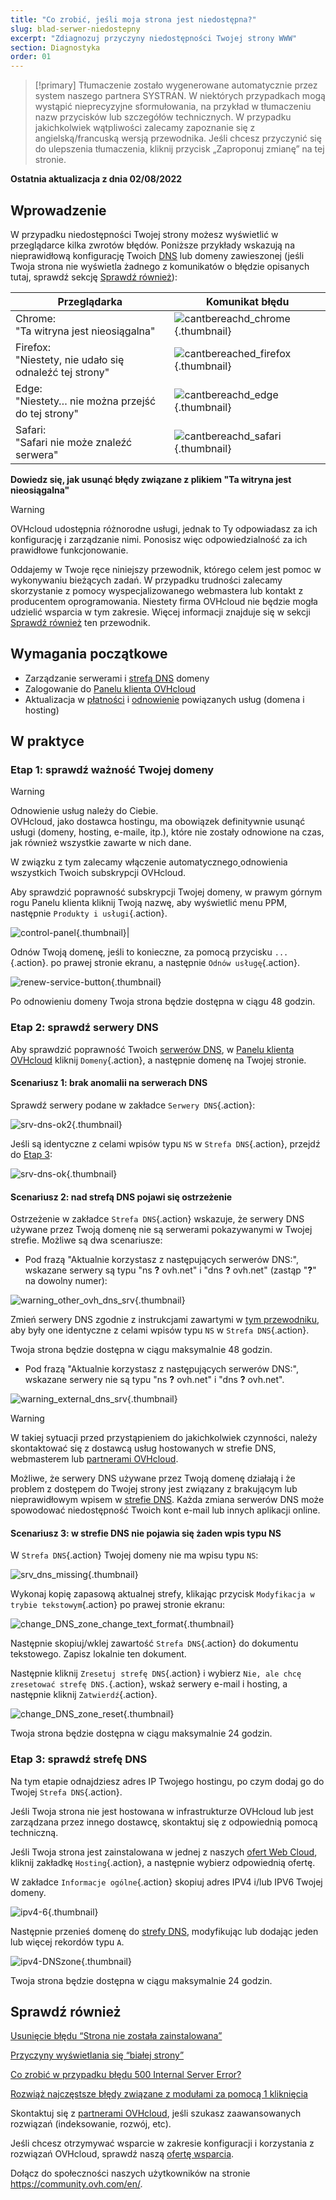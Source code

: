 ```yaml
---
title: "Co zrobić, jeśli moja strona jest niedostępna?"
slug: blad-serwer-niedostepny
excerpt: "Zdiagnozuj przyczyny niedostępności Twojej strony WWW"
section: Diagnostyka
order: 01
---
```


> [!primary]
> Tłumaczenie zostało wygenerowane automatycznie przez system naszego partnera SYSTRAN. W niektórych przypadkach mogą wystąpić nieprecyzyjne sformułowania, na przykład w tłumaczeniu nazw przycisków lub szczegółów technicznych. W przypadku jakichkolwiek wątpliwości zalecamy zapoznanie się z angielską/francuską wersją przewodnika. Jeśli chcesz przyczynić się do ulepszenia tłumaczenia, kliknij przycisk „Zaproponuj zmianę” na tej stronie.
>

**Ostatnia aktualizacja z dnia 02/08/2022**

## Wprowadzenie 

W przypadku niedostępności Twojej strony możesz wyświetlić w przeglądarce kilka zwrotów błędów. Poniższe przykłady wskazują na nieprawidłową konfigurację Twoich [DNS](../../domains/hosting_www_informacje_na_temat_serwerow_dns/#zrozumienie-pojecia-dns) lub domeny zawieszonej (jeśli Twoja strona nie wyświetla żadnego z komunikatów o błędzie opisanych tutaj, sprawdź sekcję [Sprawdź również](#gofurther)):

|Przeglądarka|Komunikat błędu|
|-|---|
|Chrome:<br>"Ta witryna jest nieosiągalna"|![cantbereachd_chrome](images/cantbereached_chrome.png){.thumbnail}|
|Firefox:<br>"Niestety, nie udało się odnaleźć tej strony"|![cantbereached_firefox](images/cantbereached_firefox.png){.thumbnail}|
|Edge:<br>"Niestety… nie można przejść do tej strony"|![cantbereachd_edge](images/cantbereached_edge.png){.thumbnail}|
|Safari:<br>"Safari nie może znaleźć serwera"|![cantbereachd_safari](images/cantbereached_safari.png){.thumbnail}|

**Dowiedz się, jak usunąć błędy związane z plikiem "Ta witryna jest nieosiągalna"**

> [!warning]
>
> OVHcloud udostępnia różnorodne usługi, jednak to Ty odpowiadasz za ich konfigurację i zarządzanie nimi. Ponosisz więc odpowiedzialność za ich prawidłowe funkcjonowanie.
>
> Oddajemy w Twoje ręce niniejszy przewodnik, którego celem jest pomoc w wykonywaniu bieżących zadań. W przypadku trudności zalecamy skorzystanie z pomocy wyspecjalizowanego webmastera lub kontakt z producentem oprogramowania. Niestety firma OVHcloud nie będzie mogła udzielić wsparcia w tym zakresie. Więcej informacji znajduje się w sekcji [Sprawdź również](#gofurther) ten przewodnik.
>

## Wymagania początkowe

- Zarządzanie serwerami i [strefą DNS](../../domains/hosting_www_jak_edytowac_strefe_dns/#zrozumienie-pojecia-dns) domeny
- Zalogowanie do [Panelu klienta OVHcloud](https://www.ovh.com/auth/?action=gotomanager&from=https://www.ovh.pl/&ovhSubsidiary=pl)
- Aktualizacja w [płatności](https://docs.ovh.com/pl/billing/zarzadzanie-fakturami-ovhcloud/#pay-bills) i [odnowienie](https://docs.ovh.com/pl/billing/przewodnik_dotyczacy_opcji_automatycznego_odnawiania_uslug_w_ovh/#renewal-management) powiązanych usług (domena i hosting)

## W praktyce

### Etap 1: sprawdź ważność Twojej domeny

> [!warning]
>
> Odnowienie usług należy do Ciebie.<br>
> OVHcloud, jako dostawca hostingu, ma obowiązek definitywnie usunąć usługi (domeny, hosting, e-maile, itp.), które nie zostały odnowione na czas, jak również wszystkie zawarte w nich dane.
>
> W związku z tym zalecamy włączenie automatycznego[ ](../../billing/przewodnik_dotyczacy_opcji_automatycznego_odnawiania_uslug_w_ovh/#w-praktyce) odnowienia wszystkich Twoich subskrypcji OVHcloud.
>

Aby sprawdzić poprawność subskrypcji Twojej domeny, w prawym górnym rogu Panelu klienta kliknij Twoją nazwę, aby wyświetlić menu PPM, następnie `Produkty i usługi`{.action}.

![control-panel](images/control-panel.png){.thumbnail}|

Odnów Twoją domenę, jeśli to konieczne, za pomocą przycisku `...`{.action}. po prawej stronie ekranu, a następnie `Odnów usługę`{.action}.

![renew-service-button](images/renew-service-button.png){.thumbnail}

Po odnowieniu domeny Twoja strona będzie dostępna w ciągu 48 godzin.

### Etap 2: sprawdź serwery DNS

Aby sprawdzić poprawność Twoich [serwerów DNS](../../domains/hosting_www_informacje_na_temat_serwerow_dns/), w [Panelu klienta OVHcloud](https://www.ovh.com/auth/?action=gotomanager&from=https://www.ovh.pl/&ovhSubsidiary=pl) kliknij `Domeny`{.action}, a następnie domenę na Twojej stronie.

#### Scenariusz 1: brak anomalii na serwerach DNS

Sprawdź serwery podane w zakładce `Serwery DNS`{.action}:

![srv-dns-ok2](images/srv-dns-ok2.png){.thumbnail}

Jeśli są identyczne z celami wpisów typu `NS` w `Strefa DNS`{.action}, przejdź do [Etap 3](#step3):

![srv-dns-ok](images/srv-dns-ok.png){.thumbnail}

#### Scenariusz 2: nad strefą DNS pojawi się ostrzeżenie

Ostrzeżenie w zakładce `Strefa DNS`{.action} wskazuje, że serwery DNS używane przez Twoją domenę nie są serwerami pokazywanymi w Twojej strefie. Możliwe są dwa scenariusze:

- Pod frazą "Aktualnie korzystasz z następujących serwerów DNS:", wskazane serwery są typu "ns **?** ovh.net" i "dns **?** ovh.net" (zastąp "**?**" na dowolny numer):

![warning_other_ovh_dns_srv](images/warning_other_ovh_dns_srv.png){.thumbnail}

Zmień serwery DNS zgodnie z instrukcjami zawartymi w [tym przewodniku](../../domains/hosting_www_informacje_na_temat_serwerow_dns/#zmien-serwery-dns), aby były one identyczne z celami wpisów typu `NS` w `Strefa DNS`{.action}.

Twoja strona będzie dostępna w ciągu maksymalnie 48 godzin.

- Pod frazą "Aktualnie korzystasz z następujących serwerów DNS:", wskazane serwery nie są typu "ns **?** ovh.net" i "dns **?** ovh.net".

![warning_external_dns_srv](images/warning_external_dns_srv.png){.thumbnail}

> [!warning]
>
> W takiej sytuacji przed przystąpieniem do jakichkolwiek czynności, należy skontaktować się z dostawcą usług hostowanych w strefie DNS, webmasterem lub [partnerami OVHcloud](https://partner.ovhcloud.com/pl/directory/).
>
> Możliwe, że serwery DNS używane przez Twoją domenę działają i że problem z dostępem do Twojej strony jest związany z brakującym lub nieprawidłowym wpisem w [strefie DNS](../../domains/hosting_www_jak_edytowac_strefe_dns/#zrozumienie-pojecia-dns). Każda zmiana serwerów DNS może spowodować niedostępność Twoich kont e-mail lub innych aplikacji online.
>

#### Scenariusz 3: w strefie DNS nie pojawia się żaden wpis typu NS

W `Strefa DNS`{.action} Twojej domeny nie ma wpisu typu `NS`:

![srv_dns_missing](images/srv_dns_missing.png){.thumbnail}

Wykonaj kopię zapasową aktualnej strefy, klikając przycisk `Modyfikacja w trybie tekstowym`{.action} po prawej stronie ekranu:

![change_DNS_zone_change_text_format](images/change_DNS_zone_change_text_format.png){.thumbnail}

Następnie skopiuj/wklej zawartość `Strefa DNS`{.action} do dokumentu tekstowego. Zapisz lokalnie ten dokument.

Następnie kliknij `Zresetuj strefę DNS`{.action} i wybierz `Nie, ale chcę zresetować strefę DNS.`{.action}, wskaż serwery e-mail i hosting, a następnie kliknij `Zatwierdź`{.action}.

![change_DNS_zone_reset](images/change_DNS_zone_reset.png){.thumbnail}

Twoja strona będzie dostępna w ciągu maksymalnie 24 godzin.

### Etap 3: sprawdź strefę DNS <a name="step3"></a>

Na tym etapie odnajdziesz adres IP Twojego hostingu, po czym dodaj go do Twojej `Strefa DNS`{.action}.

Jeśli Twoja strona nie jest hostowana w infrastrukturze OVHcloud lub jest zarządzana przez innego dostawcę, skontaktuj się z odpowiednią pomocą techniczną.

Jeśli Twoja strona jest zainstalowana w jednej z naszych [ofert Web Cloud](https://www.ovhcloud.com/pl/web-hosting/), kliknij zakładkę `Hosting`{.action}, a następnie wybierz odpowiednią ofertę.

W zakładce `Informacje ogólne`{.action} skopiuj adres IPV4 i/lub IPV6 Twojej domeny.

![ipv4-6](images/ipv4-6.png){.thumbnail}

Następnie przenieś domenę do [strefy DNS](../../domains/hosting_www_jak_edytowac_strefe_dns/#modyfikacja-strefy-dns-domeny_1), modyfikując lub dodając jeden lub więcej rekordów typu `A`.

![ipv4-DNSzone](images/ipv4-DNSzone.png){.thumbnail}

Twoja strona będzie dostępna w ciągu maksymalnie 24 godzin.

## Sprawdź również <a name="gofurther"></a>

[Usunięcie błędu “Strona nie została zainstalowana”](../hosting_www_blad_dotyczacy_nie_zainstalowanej_strony/)

[Przyczyny wyświetlania się “białej strony”](../hosting_www_jak_sprawdzic_przyczyne_wyswietlania_sie_bialej_strony/)

[Co zrobić w przypadku błędu 500 Internal Server Error?](../błąd-500-internal-server-error/)

[Rozwiąż najczęstsze błędy związane z modułami za pomocą 1 kliknięcia](../bledy-frameworki-moduly-za-1-kliknieciem/)

Skontaktuj się z [partnerami OVHcloud](https://partner.ovhcloud.com/pl/), jeśli szukasz zaawansowanych rozwiązań (indeksowanie, rozwój, etc).

Jeśli chcesz otrzymywać wsparcie w zakresie konfiguracji i korzystania z rozwiązań OVHcloud, sprawdź naszą [ofertę wsparcia](https://www.ovhcloud.com/pl/support-levels/).

Dołącz do społeczności naszych użytkowników na stronie <https://community.ovh.com/en/>.
